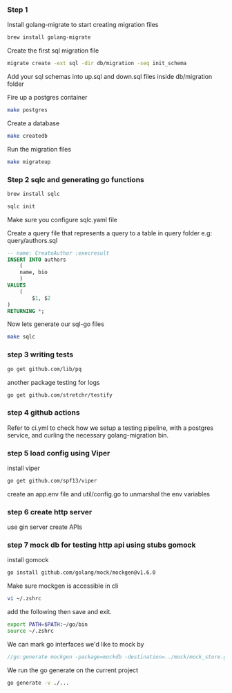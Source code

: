 ### Step 1

Install golang-migrate to start creating migration files

```bash
brew install golang-migrate
```

Create the first sql migration file

```bash
migrate create -ext sql -dir db/migration -seq init_schema
```

Add your sql schemas into up.sql and down.sql files inside db/migration folder

Fire up a postgres container

```bash
make postgres
```

Create a database

```bash
make createdb
```

Run the migration files

```bash
make migrateup
```

### Step 2 sqlc and generating go functions

```bash
brew install sqlc
```

```bash
sqlc init
```

Make sure you configure sqlc.yaml file

Create a query file that represents a query to a table in query folder e.g: query/authors.sql

```sql
-- name: CreateAuthor :execresult
INSERT INTO authors
    (
    name, bio
    )
VALUES
    (
        $1, $2
)
RETURNING *;
```

Now lets generate our sql-go files

```bash
make sqlc
```

### step 3 writing tests

```bash
go get github.com/lib/pq
```

another package testing for logs

```bash
go get github.com/stretchr/testify
```

### step 4 github actions

Refer to ci.yml to check how we setup a testing pipeline, with a postgres service, and curling the necessary golang-migration bin.

### step 5 load config using Viper

install viper

```bash
go get github.com/spf13/viper
```

create an app.env file and util/config.go to unmarshal the env variables

### step 6 create http server

use gin server
create APIs

### step 7 mock db for testing http api using stubs gomock

install gomock

```bash
go install github.com/golang/mock/mockgen@v1.6.0
```

Make sure mockgen is accessible in cli

```bash
vi ~/.zshrc
```

add the following then save and exit.

```bash
export PATH=$PATH:~/go/bin
source ~/.zshrc
```

We can mark go interfaces we'd like to mock by

```go
//go:generate mockgen -package=mockdb -destination=../mock/mock_store.go . Store
```

We run the go generate on the current project

```bash
go generate -v ./...
```
